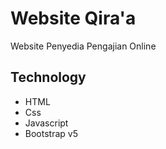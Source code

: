 # Website Qira'a 
Website Penyedia Pengajian Online

## Technology
- HTML
- Css
- Javascript
- Bootstrap v5